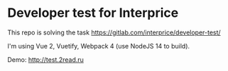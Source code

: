 # Developer test for Interprice

This repo is solving the task https://gitlab.com/interprice/developer-test/

I'm using Vue 2, Vuetify, Webpack 4 (use NodeJS 14 to build).

Demo: http://test.2read.ru
